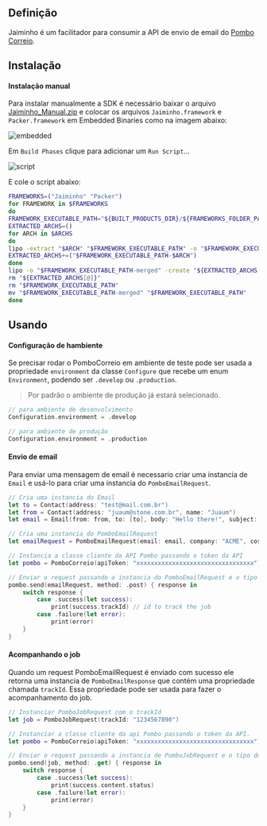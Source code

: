 ## Definição

Jaiminho é um facilitador para consumir a API de envio de email do [Pombo Correio](https://pombocorreio.stone.com.br).

## Instalação

#### Instalação manual
Para instalar manualmente a SDK é necessário baixar o arquivo [Jaiminho_Manual.zip](https://github.com/stone-payments/jaiminho-ios/releases) e colocar os arquivos `Jaiminho.framework` e `Packer.framework` em Embedded Binaries como na imagem abaixo:

![embedded](https://user-images.githubusercontent.com/2567823/33395917-21ed1ab2-d52e-11e7-8b6c-602116f0e954.png)

Em `Build Phases` clique para adicionar um `Run Script`...

![script](https://user-images.githubusercontent.com/2567823/33395965-4870dd72-d52e-11e7-958e-eb7af04a7be1.png)

E cole o script abaixo:

```bash
FRAMEWORKS=("Jaiminho" "Packer")
for FRAMEWORK in $FRAMEWORKS
do
FRAMEWORK_EXECUTABLE_PATH="${BUILT_PRODUCTS_DIR}/${FRAMEWORKS_FOLDER_PATH}/$FRAMEWORK.framework/$FRAMEWORK"
EXTRACTED_ARCHS=()
for ARCH in $ARCHS
do
lipo -extract "$ARCH" "$FRAMEWORK_EXECUTABLE_PATH" -o "$FRAMEWORK_EXECUTABLE_PATH-$ARCH"
EXTRACTED_ARCHS+=("$FRAMEWORK_EXECUTABLE_PATH-$ARCH")
done
lipo -o "$FRAMEWORK_EXECUTABLE_PATH-merged" -create "${EXTRACTED_ARCHS[@]}"
rm "${EXTRACTED_ARCHS[@]}"
rm "$FRAMEWORK_EXECUTABLE_PATH"
mv "$FRAMEWORK_EXECUTABLE_PATH-merged" "$FRAMEWORK_EXECUTABLE_PATH"
done
```
## Usando

#### Configuração de hambiente

Se precisar rodar o PomboCorreio em ambiente de teste pode ser usada a propriedade `environment` da classe `Configure` que recebe um enum `Environment`, podendo ser `.develop` ou `.production`.

> Por padrão o ambiente de produção já estará selecionado.

```swift
// para ambiente de desenvolvimento
Configuration.environment = .develop

// para ambiente de produção
Configuration.environment = .production
```


#### Envio de email

Para enviar uma mensagem de email é necessario criar uma instancia de `Email` e usá-lo para criar uma instancia do `PomboEmailRequest`.

```swift
// Cria uma instancia do Email
let to = Contact(address: "test@mail.com.br")
let from = Contact(address: "juaum@stone.com.br", name: "Juaum")
let email = Email(from: from, to: [to], body: "Hello there!", subject: "Sent with Jaiminho")

// Cria uma instancia do PomboEmailRequest
let emailRequest = PomboEmailRequest(email: email, company: "ACME", costCenter: "A cost center", structure: .commercial)

// Instancia a classe cliente da API Pombo passando o token da API
let pombo = PomboCorreio(apiToken: "xxxxxxxxxxxxxxxxxxxxxxxxxxxxxxxxx")

// Enviar o request passando a instancia do PomboEmailRequest e o tipo do request como POST
pombo.send(emailRequest, method: .post) { response in
    switch response {
        case .success(let success):
            print(success.trackId) // id to track the job
        case .failure(let error):
            print(error)
    }
}
```

#### Acompanhando o job

Quando um request PomboEmailRequest é enviado com sucesso ele retorna uma instancia de `PomboEmailResponse` que contém uma propriedade chamada `trackId`. Essa propriedade pode ser usada para fazer o acompanhamento do job.

```swift
// Instanciar PomboJobRequest com o trackId
let job = PomboJobRequest(trackId: "1234567890")

// Instanciar a classe cliente da api Pombo passando o token da API.
let pombo = PomboCorreio(apiToken: "xxxxxxxxxxxxxxxxxxxxxxxxxxxxxxxxx")

// Enviar o request passando a instancia de PomboJobRequest e o tipo do request como GET
pombo.send(job, method: .get) { response in
    switch response {
        case .success(let success):
            print(success.content.status)
        case .failure(let error):
            print(error)
    }
}
```
